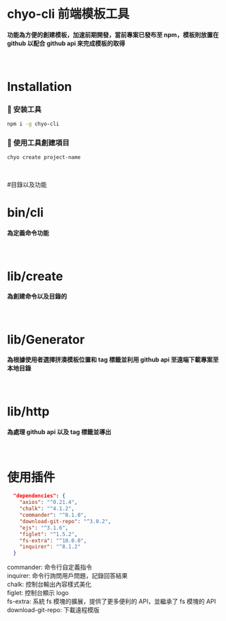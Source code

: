 # chyo-cli 前端模板工具

#### 功能為方便的創建模板，加速前期開發，當前專案已發布至 npm，模板則放置在 github 以配合 github api 來完成模板的取得

&emsp;

# Installation

### 🍎 安装工具

```bash
npm i -g chyo-cli
```

### 🍏 使用工具創建項目

```bash
chyo create project-name
```

&emsp;

#目錄以及功能

# bin/cli

#### 為定義命令功能

&emsp;

# lib/create

#### 為創建命令以及目錄的

&emsp;

# lib/Generator

#### 為根據使用者選擇拼湊模板位置和 tag 標籤並利用 github api 至遠端下載專案至本地目錄

&emsp;

# lib/http

#### 為處理 github api 以及 tag 標籤並導出

&emsp;

# 使用插件

```json
  "dependencies": {
    "axios": "^0.21.4",
    "chalk": "^4.1.2",
    "commander": "^8.1.0",
    "download-git-repo": "^3.0.2",
    "ejs": "^3.1.6",
    "figlet": "^1.5.2",
    "fs-extra": "^10.0.0",
    "inquirer": "^8.1.2"
  }
```

commander: 命令行自定義指令  
inquirer: 命令行詢問用戶問題，記錄回答結果  
chalk: 控制台輸出內容樣式美化  
figlet: 控制台顯示 logo  
fs-extra: 系統 fs 模塊的擴展，提供了更多便利的 API，並繼承了 fs 模塊的 API  
download-git-repo: 下載遠程模版
